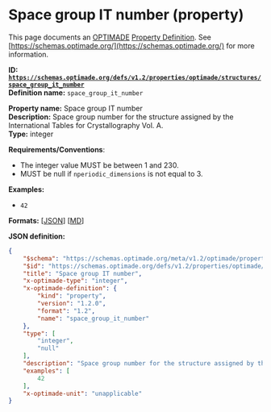# Space group IT number (property)

This page documents an [OPTIMADE](https://www.optimade.org/) [Property Definition](https://schemas.optimade.org/#definitions). See [https://schemas.optimade.org/](https://schemas.optimade.org/) for more information.

**ID: [`https://schemas.optimade.org/defs/v1.2/properties/optimade/structures/space_group_it_number`](https://schemas.optimade.org/defs/v1.2/properties/optimade/structures/space_group_it_number)**  
**Definition name:** `space_group_it_number`

**Property name:** Space group IT number  
**Description:** Space group number for the structure assigned by the International Tables for Crystallography Vol. A.  
**Type:** integer  

**Requirements/Conventions**:

- The integer value MUST be between 1 and 230.
- MUST be null if `nperiodic_dimensions` is not equal to 3.

**Examples:**

- `42`

**Formats:** [[JSON](space_group_it_number.json)] [[MD](space_group_it_number.md)]

**JSON definition:**

``` json
{
    "$schema": "https://schemas.optimade.org/meta/v1.2/optimade/property_definition.md",
    "$id": "https://schemas.optimade.org/defs/v1.2/properties/optimade/structures/space_group_it_number",
    "title": "Space group IT number",
    "x-optimade-type": "integer",
    "x-optimade-definition": {
        "kind": "property",
        "version": "1.2.0",
        "format": "1.2",
        "name": "space_group_it_number"
    },
    "type": [
        "integer",
        "null"
    ],
    "description": "Space group number for the structure assigned by the International Tables for Crystallography Vol. A.\n\n**Requirements/Conventions**:\n\n- The integer value MUST be between 1 and 230.\n- MUST be null if `nperiodic_dimensions` is not equal to 3.",
    "examples": [
        42
    ],
    "x-optimade-unit": "unapplicable"
}
```